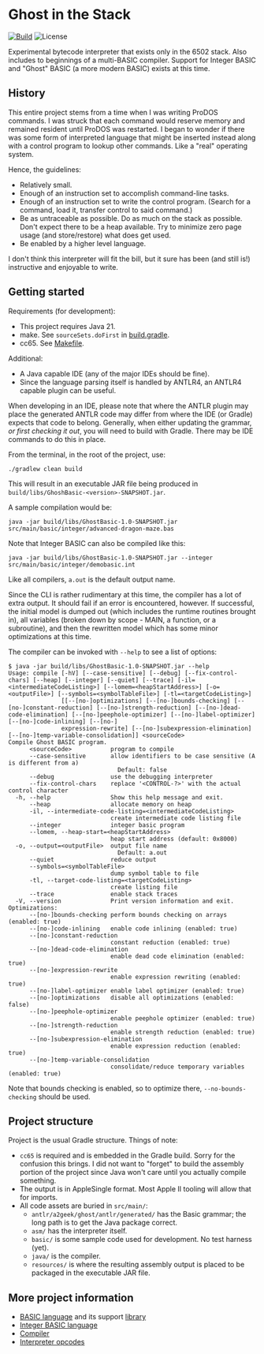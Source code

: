 # Ghost in the Stack

[![Build](https://github.com/a2geek/ghost-in-the-stack-vm/actions/workflows/build.yml/badge.svg?branch=main)](https://github.com/a2geek/ghost-in-the-stack-vm/actions/workflows/build.yml)
![License](https://img.shields.io/github/license/a2geek/ghost-in-the-stack-vm)

Experimental bytecode interpreter that exists only in the 6502 stack. Also includes to beginnings
of a multi-BASIC compiler. Support for Integer BASIC and "Ghost" BASIC (a more modern BASIC) exists
at this time.

## History

This entire project stems from a time when I was writing ProDOS commands. I was struck
that each command would reserve memory and remained resident until ProDOS was restarted.
I began to wonder if there was some form of interpreted language that might be inserted
instead along with a control program to lookup other commands. Like a "real" operating
system.

Hence, the guidelines:
* Relatively small.
* Enough of an instruction set to accomplish command-line tasks.
* Enough of an instruction set to write the control program.
  (Search for a command, load it, transfer control to said command.)
* Be as untraceable as possible. Do as much on the stack as possible. Don't expect
  there to be a heap available.  Try to minimize zero page usage (and store/restore)
  what does get used.
* Be enabled by a higher level language.

I don't think this interpreter will fit the bill, but it sure has been (and still is!)
instructive and enjoyable to write.

## Getting started

Requirements (for development):
* This project requires Java 21.
* make. See `sourceSets.doFirst` in [build.gradle](build.gradle).
* cc65. See [Makefile](src/main/asm/Makefile).

Additional:
* A Java capable IDE (any of the major IDEs should be fine).
* Since the language parsing itself is handled by ANTLR4, an ANTLR4 capable plugin can be
useful.

When developing in an IDE, please note that where the ANTLR plugin may place the generated 
ANTLR code may differ from where the IDE (or Gradle) expects that code to belong. Generally,
when either updating the grammar, _or first checking it out_, you will need to build with Gradle.
There may be IDE commands to do this in place.

From the terminal, in the root of the project, use:
```shell
./gradlew clean build
```

This will result in an executable JAR file being produced in `build/libs/GhoshBasic-<version>-SNAPSHOT.jar`.

A sample compilation would be:
```shell
java -jar build/libs/GhostBasic-1.0-SNAPSHOT.jar src/main/basic/integer/advanced-dragon-maze.bas
```

Note that Integer BASIC can also be compiled like this:
```shell
java -jar build/libs/GhostBasic-1.0-SNAPSHOT.jar --integer src/main/basic/integer/demobasic.int
```

Like all compilers, `a.out` is the default output name.

Since the CLI is rather rudimentary at this time, the compiler has a lot of extra output. It should fail
if an error is encountered, however. If successful, the initial model is dumped out (which includes the runtime
routines brought in), all variables (broken down by scope - MAIN, a function, or a subroutine), and then the
rewritten model which has some minor optimizations at this time.

The compiler can be invoked with `--help` to see a list of options:
```shell
$ java -jar build/libs/GhostBasic-1.0-SNAPSHOT.jar --help
Usage: compile [-hV] [--case-sensitive] [--debug] [--fix-control-chars] [--heap] [--integer] [--quiet] [--trace] [-il=<intermediateCodeListing>] [--lomem=<heapStartAddress>] [-o=<outputFile>] [--symbols=<symbolTableFile>] [-tl=<targetCodeListing>]
               [[--[no-]optimizations] [--[no-]bounds-checking] [--[no-]constant-reduction] [--[no-]strength-reduction] [--[no-]dead-code-elimination] [--[no-]peephole-optimizer] [--[no-]label-optimizer] [--[no-]code-inlining] [--[no-]
               expression-rewrite] [--[no-]subexpression-elimination] [--[no-]temp-variable-consolidation]] <sourceCode>
Compile Ghost BASIC program.
      <sourceCode>           program to compile
      --case-sensitive       allow identifiers to be case sensitive (A is different from a)
                               Default: false
      --debug                use the debugging interpreter
      --fix-control-chars    replace '<CONTROL-?>' with the actual control character
  -h, --help                 Show this help message and exit.
      --heap                 allocate memory on heap
      -il, --intermediate-code-listing=<intermediateCodeListing>
                             create intermediate code listing file
      --integer              integer basic program
      --lomem, --heap-start=<heapStartAddress>
                             heap start address (default: 0x8000)
  -o, --output=<outputFile>  output file name
                               Default: a.out
      --quiet                reduce output
      --symbols=<symbolTableFile>
                             dump symbol table to file
      -tl, --target-code-listing=<targetCodeListing>
                             create listing file
      --trace                enable stack traces
  -V, --version              Print version information and exit.
Optimizations:
      --[no-]bounds-checking perform bounds checking on arrays (enabled: true)
      --[no-]code-inlining   enable code inlining (enabled: true)
      --[no-]constant-reduction
                             constant reduction (enabled: true)
      --[no-]dead-code-elimination
                             enable dead code elimination (enabled: true)
      --[no-]expression-rewrite
                             enable expression rewriting (enabled: true)
      --[no-]label-optimizer enable label optimizer (enabled: true)
      --[no-]optimizations   disable all optimizations (enabled: false)
      --[no-]peephole-optimizer
                             enable peephole optimizer (enabled: true)
      --[no-]strength-reduction
                             enable strength reduction (enabled: true)
      --[no-]subexpression-elimination
                             enable expression reduction (enabled: true)
      --[no-]temp-variable-consolidation
                             consolidate/reduce temporary variables (enabled: true)
```

Note that bounds checking is enabled, so to optimize there, `--no-bounds-checking` should be used.

## Project structure

Project is the usual Gradle structure. Things of note:
* `cc65` is required and is embedded in the Gradle build. Sorry for the confusion this brings. I did not want to "forget" to 
  build the assembly portion of the project since Java won't care until you actually compile something.
* The output is in AppleSingle format. Most Apple II tooling will allow that for imports.
* All code assets are buried in `src/main/`:
  * `antlr/a2geek/ghost/antlr/generated/` has the Basic grammar; the long path is to get the Java package correct.
  * `asm/` has the interpreter itself.
  * `basic/` is some sample code used for development. No test harness (yet).
  * `java/` is the compiler.
  * `resources/` is where the resulting assembly output is placed to be packaged in the executable JAR file.

## More project information

* [BASIC language](BASIC.md) and its support [library](LIBRARY.md)
* [Integer BASIC language](INTEGER.md)
* [Compiler](COMPILER.md)
* [Interpreter opcodes](OPCODES.md)
